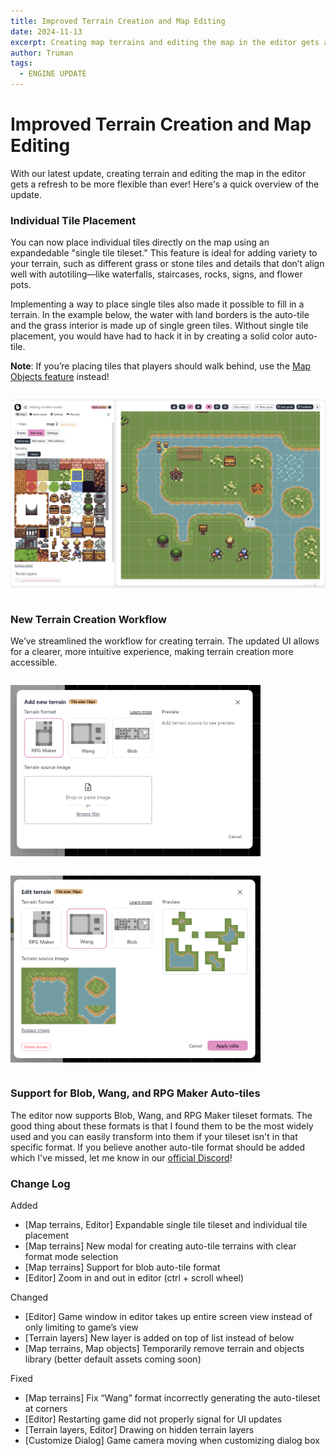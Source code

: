 ```yaml
---
title: Improved Terrain Creation and Map Editing
date: 2024-11-13
excerpt: Creating map terrains and editing the map in the editor gets a refresh to be more flexible than ever.
author: Truman
tags:
  - ENGINE UPDATE
---
```


# Improved Terrain Creation and Map Editing

With our latest update, creating terrain and editing the map in the editor gets a refresh to be more flexible than ever! Here's a quick overview of the update.

### Individual Tile Placement

You can now place individual tiles directly on the map using an expandedable "single tile tileset." This feature is ideal for adding variety to your terrain, such as different grass or stone tiles and details that don’t align well with autotiling—like waterfalls, staircases, rocks, signs, and flower pots.

Implementing a way to place single tiles also made it possible to fill in a terrain. In the example below, the water with land borders is the auto-tile and the grass interior is made up of single green tiles. Without single tile placement, you would have had to hack it in by creating a solid color auto-tile.

**Note**: If you’re placing tiles that players should walk behind, use the [Map Objects feature](https://pixelstories.io/features/map-editor/#map-objects) instead!

<div style="border-radius:8px; overflow:hidden;">

![Single tile selector](../../assets/images/single-tile-selector.png)

</div>

### New Terrain Creation Workflow

We’ve streamlined the workflow for creating terrain. The updated UI allows for a clearer, more intuitive experience, making terrain creation more accessible.

<div style="max-width:400px; border-radius:8px; overflow:hidden;">

![create-terrain-modal](../../assets/images/create-terrain-modal-1.png)

</div>

<div style="max-width:400px; border-radius:8px; overflow:hidden;">

![create-terrain-modal](../../assets/images/create-terrain-modal.png)

</div>

### Support for Blob, Wang, and RPG Maker Auto-tiles

The editor now supports Blob, Wang, and RPG Maker tileset formats. The good thing about these formats is that I found them to be the most widely used and you can easily transform into them if your tileset isn't in that specific format. If you believe another auto-tile format should be added which I've missed, let me know in our [official Discord](https://discord.gg/XN9EaUh26g)!

### Change Log

Added

- [Map terrains, Editor] Expandable single tile tileset and individual tile placement
- [Map terrains] New modal for creating auto-tile terrains with clear format mode selection
- [Map terrains] Support for blob auto-tile format
- [Editor] Zoom in and out in editor (ctrl + scroll wheel)

Changed

- [Editor] Game window in editor takes up entire screen view instead of only limiting to game’s view
- [Terrain layers] New layer is added on top of list instead of below
- [Map terrains, Map objects] Temporarily remove terrain and objects library (better default assets coming soon)

Fixed

- [Map terrains] Fix “Wang” format incorrectly generating the auto-tileset at corners
- [Editor] Restarting game did not properly signal for UI updates
- [Terrain layers, Editor] Drawing on hidden terrain layers
- [Customize Dialog] Game camera moving when customizing dialog box
